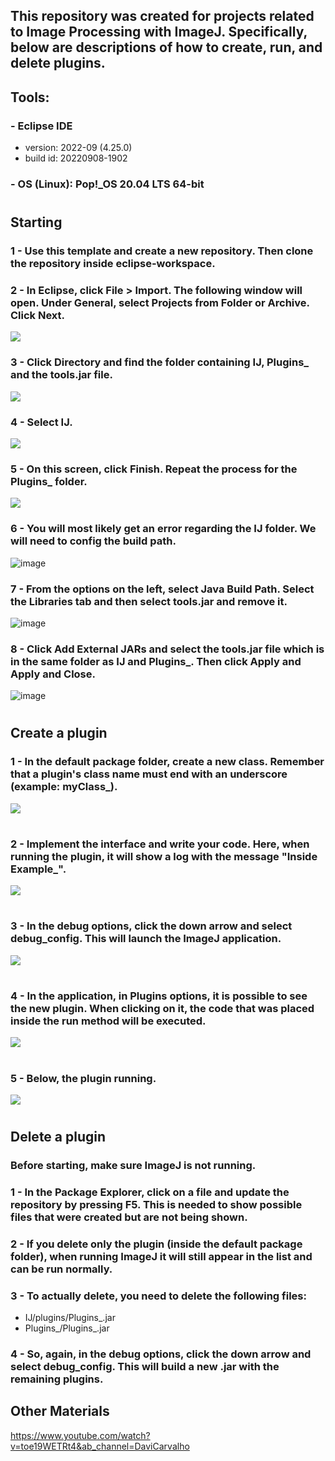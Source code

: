 ## This repository was created for projects related to Image Processing with ImageJ. Specifically, below are descriptions of how to create, run, and delete plugins.

## <b>Tools:</b>
### - Eclipse IDE
- version: 2022-09 (4.25.0)
- build id: 20220908-1902
### - OS (Linux): Pop!_OS 20.04 LTS 64-bit


#

## <b>Starting</b>

### 1 - Use this template and create a new repository. Then clone the repository inside eclipse-workspace.

### 2 - In Eclipse, click File > Import. The following window will open. Under General, select Projects from Folder or Archive. Click Next.
<img src="https://cdn.discordapp.com/attachments/794976752836673536/1078791845963903006/image.png" />

### 3 - Click Directory and find the folder containing IJ, Plugins_ and the tools.jar file.
<img src="https://cdn.discordapp.com/attachments/794976752836673536/1078792972709142548/image.png"/>

### 4 - Select IJ.
<img src="https://cdn.discordapp.com/attachments/794976752836673536/1078800062542516295/image.png"/>

### 5 - On this screen, click Finish. Repeat the process for the Plugins_ folder.
<img src="https://cdn.discordapp.com/attachments/794976752836673536/1078800463048220732/image.png" />

### 6 - You will most likely get an error regarding the IJ folder. We will need to config the build path.
![image](https://user-images.githubusercontent.com/39139480/221313032-75bdaa3f-cd09-4ef9-83c3-1f48d29883d7.png)

### 7 - From the options on the left, select Java Build Path. Select the Libraries tab and then select tools.jar and remove it.
![image](https://user-images.githubusercontent.com/39139480/221314017-2c566c8c-ff6d-4f03-981d-3ecdf5aabdcc.png)

### 8 - Click Add External JARs and select the tools.jar file which is in the same folder as IJ and Plugins_. Then click Apply and Apply and Close.
![image](https://user-images.githubusercontent.com/39139480/221315475-d8579b59-6abc-4129-b8c5-6f684c63eeb8.png)

#

## <b>Create a plugin</b>

### <b>1 - In the default package folder, create a new class. Remember that a plugin's class name must end with an underscore (example: myClass_).</b>
<img src="https://cdn.discordapp.com/attachments/794976752836673536/1078771639971500113/image.png" />

#

### <b>2 - Implement the interface and write your code. Here, when running the plugin, it will show a log with the message "Inside Example_".</b>
<img src="https://cdn.discordapp.com/attachments/794976752836673536/1078774076119719966/image.png" />

#

### <b>3 - In the debug options, click the down arrow and select debug_config. This will launch the ImageJ application.</b>
<img src="https://cdn.discordapp.com/attachments/794976752836673536/1078779172161339463/image.png" />

#

### <b>4 - In the application, in Plugins options, it is possible to see the new plugin. When clicking on it, the code that was placed inside the run method will be executed.</b>
<img src="https://cdn.discordapp.com/attachments/794976752836673536/1078777689856557136/image.png" />

#

### <b>5 - Below, the plugin running.</b>
<img src="https://cdn.discordapp.com/attachments/794976752836673536/1078778883375108156/image.png" />

#

## <b>Delete a plugin</b>

### <b>Before starting, make sure ImageJ is not running.</b>

### 1 - In the Package Explorer, click on a file and update the repository by pressing F5. This is needed to show possible files that were created but are not being shown.

### 2 - If you delete only the plugin (inside the default package folder), when running ImageJ it will still appear in the list and can be run normally.

### 3 - To actually delete, you need to delete the following files:
- IJ/plugins/Plugins_.jar
- Plugins_/Plugins_.jar

### 4 - So, again, in the debug options, click the down arrow and select debug_config. This will build a new .jar with the remaining plugins.

## <b>Other Materials</b>
https://www.youtube.com/watch?v=toe19WETRt4&ab_channel=DaviCarvalho
